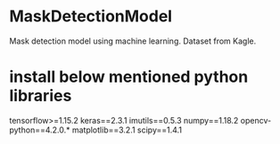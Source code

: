 # MaskDetectionModel
Mask detection model using machine learning. Dataset from Kagle. 
# install below mentioned python libraries
tensorflow>=1.15.2
keras==2.3.1
imutils==0.5.3
numpy==1.18.2
opencv-python==4.2.0.*
matplotlib==3.2.1
scipy==1.4.1
